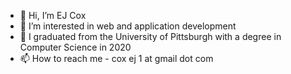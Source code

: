 - 👋 Hi, I’m EJ Cox
- 👀 I’m interested in web and application development
- 🌱 I graduated from the University of Pittsburgh with a degree in Computer Science in 2020 
- 📫 How to reach me - cox ej 1 at gmail dot com

<!---
coxej/coxej is a ✨ special ✨ repository because its `README.md` (this file) appears on your GitHub profile.
You can click the Preview link to take a look at your changes.
--->
